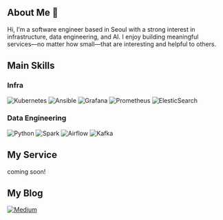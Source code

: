 <!--
**usa6463/usa6463** is a ✨ _special_ ✨ repository because its `README.md` (this file) appears on your GitHub profile.

Here are some ideas to get you started:

- 🔭 I’m currently working on ...
- 🌱 I’m currently learning ...
- 👯 I’m looking to collaborate on ...
- 🤔 I’m looking for help with ...
- 💬 Ask me about ...
- 📫 How to reach me: ...
- 😄 Pronouns: ...
- ⚡ Fun fact: ...
-->

## About Me 🎸
Hi, I’m a software engineer based in Seoul with a strong interest in infrastructure, data engineering, and AI. I enjoy building meaningful services—no matter how small—that are interesting and helpful to others.

## Main Skills
### Infra
![Kubernetes](https://img.shields.io/badge/kubernetes-%23326ce5.svg?style=for-the-badge&logo=kubernetes&logoColor=white)
![Ansible](https://img.shields.io/badge/ansible-%231A1918.svg?style=for-the-badge&logo=ansible&logoColor=white)
![Grafana](https://img.shields.io/badge/grafana-%23F46800.svg?style=for-the-badge&logo=grafana&logoColor=white)
![Prometheus](https://img.shields.io/badge/Prometheus-E6522C?style=for-the-badge&logo=Prometheus&logoColor=white)
![ElesticSearch](https://img.shields.io/badge/Elastic_Search-005571?style=for-the-badge&logo=elasticsearch&logoColor=white)

### Data Engineering
![Python](https://img.shields.io/badge/Python-3776AB?style=for-the-badge&logo=python&logoColor=white)
![Spark](https://img.shields.io/badge/Spark-E25A1C?style=for-the-badge&logo=apachespark&logoColor=white)
![Airflow](https://img.shields.io/badge/Airflow-017CEE?style=for-the-badge&logo=Apache%20Airflow&logoColor=white)
![Kafka](https://img.shields.io/badge/Kafka-231F20?style=for-the-badge&logo=apachekafka&logoColor=white)

## My Service
coming soon!

## My Blog
[![Medium](https://img.shields.io/badge/Medium-12100E?style=for-the-badge&logo=medium&logoColor=white)](https://medium.com/@usa6463)
